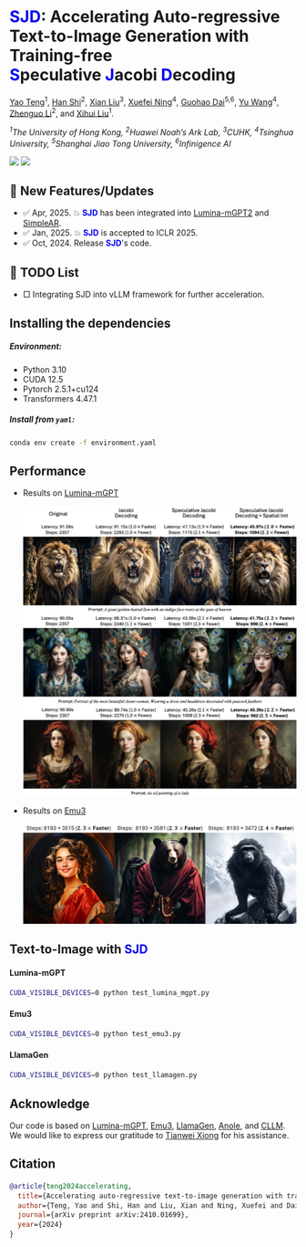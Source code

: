 # <font color=#0000F0>SJD</font>: Accelerating Auto-regressive Text-to-Image Generation with Training-free <br><font color=#0000F0>S</font>peculative <font color=#0000F0>J</font>acobi <font color=#0000F0>D</font>ecoding

[Yao Teng](https://tyshiwo1.github.io/)<sup>1</sup>, [Han Shi](https://han-shi.github.io/)<sup>2</sup>, [Xian Liu](https://alvinliu0.github.io/)<sup>3</sup>, [Xuefei Ning](https://nics-effalg.com/ningxuefei/)<sup>4</sup>, [Guohao Dai](https://dai.sjtu.edu.cn/)<sup>5,6</sup>, [Yu Wang](https://scholar.google.com.hk/citations?user=j8JGVvoAAAAJ)<sup>4</sup>, [Zhenguo Li](https://zhenguol.github.io/)<sup>2</sup>, and [Xihui Liu](https://xh-liu.github.io/)<sup>1</sup>.

*<sup>1</sup>The University of Hong Kong, <sup>2</sup>Huawei Noah’s Ark Lab, <sup>3</sup>CUHK, <sup>4</sup>Tsinghua University, <sup>5</sup>Shanghai Jiao Tong University, <sup>6</sup>Infinigence AI*

<a href='https://arxiv.org/abs/2410.01699'><img src='https://img.shields.io/badge/SJD-Arxiv-red'></a>  <a href=''><img src='https://img.shields.io/badge/ICLR 2025-ICLR 2025'></a>

## 🚩 New Features/Updates

- ✅ Apr, 2025. 💥 **<font color=#0000F0>SJD</font>** has been integrated into [Lumina-mGPT2](https://github.com/Alpha-VLLM/Lumina-mGPT-2.0) and [SimpleAR](https://github.com/akbartus/Simple-AR).
- ✅ Jan, 2025. 💥 **<font color=#0000F0>SJD</font>** is accepted to ICLR 2025.
- ✅ Oct, 2024. Release **<font color=#0000F0>SJD</font>**'s code.

## 🚩 TODO List

- □ Integrating SJD into vLLM framework for further acceleration.

## Installing the dependencies

##### Environment: 

- Python 3.10
- CUDA 12.5
- Pytorch 2.5.1+cu124
- Transformers 4.47.1

##### Install from `yaml`:

```bash
conda env create -f environment.yaml
```

## Performance

- Results on [Lumina-mGPT](https://github.com/Alpha-VLLM/Lumina-mGPT) 

  <img src="assets/real-teaser.jpg" alt="drawing" width="600"/>

- Results on [Emu3](https://github.com/baaivision/Emu3) 

  <img src="assets/emu3-quali.jpg" alt="drawing" width="600"/>

## Text-to-Image with <font color=#0000F0>SJD</font>

#### Lumina-mGPT

```bash
CUDA_VISIBLE_DEVICES=0 python test_lumina_mgpt.py
```

#### Emu3

```bash
CUDA_VISIBLE_DEVICES=0 python test_emu3.py
```

#### LlamaGen

```bash
CUDA_VISIBLE_DEVICES=0 python test_llamagen.py
```

## Acknowledge

Our code is based on [Lumina-mGPT](https://github.com/Alpha-VLLM/Lumina-mGPT), [Emu3](https://github.com/Alpha-VLLM/Lumina-mGPT), [LlamaGen](https://github.com/FoundationVision/LlamaGen), [Anole](https://github.com/GAIR-NLP/anole), and [CLLM](https://github.com/hao-ai-lab/Consistency_LLM). We would like to express our gratitude to [Tianwei Xiong](https://github.com/SilentView) for his assistance.

## Citation

```bibtex
@article{teng2024accelerating,
  title={Accelerating auto-regressive text-to-image generation with training-free speculative jacobi decoding},
  author={Teng, Yao and Shi, Han and Liu, Xian and Ning, Xuefei and Dai, Guohao and Wang, Yu and Li, Zhenguo and Liu, Xihui},
  journal={arXiv preprint arXiv:2410.01699},
  year={2024}
}
```

